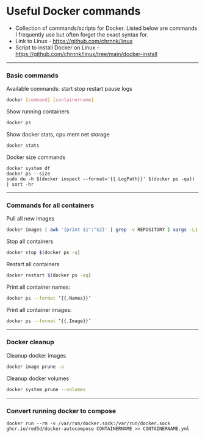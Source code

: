 # Useful Docker commands
- Collection of commands/scripts for Docker. Listed below are commands I frequently use but often forget the exact syntax for.
- Link to Linux - https://github.com/chrnnk/linux
- Script to install Docker on Linux - https://github.com/chrnnk/linux/tree/main/docker-install
---
### Basic commands
Available commands: start stop restart pause logs
```sh
docker [command] [containername]
```
Show running containers
```sh
docker ps
```
Show docker stats, cpu mem net storage
```sh
docker stats
```
Docker size commands
```
docker system df
docker ps --size
sudo du -h $(docker inspect --format='{{.LogPath}}' $(docker ps -qa)) | sort -hr
````
---
### Commands for all containers
Pull all new images
```sh
docker images | awk '{print $1":"$2}' | grep -v REPOSITORY | xargs -L1 docker pull 
```
Stop all containers
```sh
docker stop $(docker ps -q)
```
Restart all containers
```sh
docker restart $(docker ps -aq)
```
Print all container names:
```sh
docker ps --format ‘{{.Names}}’
```
Print all container images:
```sh
docker ps --format ‘{{.Image}}’
```
---
### Docker cleanup
Cleanup docker images
```sh
docker image prune -a
```
Cleanup docker volumes
```sh
docker system prune --volumes
```
---
### Convert running docker to compose
```
docker run --rm -v /var/run/docker.sock:/var/run/docker.sock ghcr.io/red5d/docker-autocompose CONTAINERNAME >> CONTAINERNAME.yml
```
